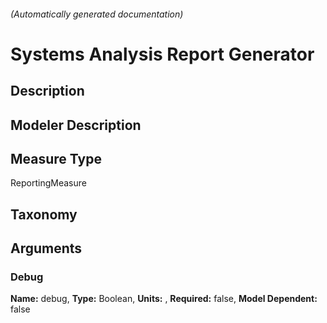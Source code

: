 

###### (Automatically generated documentation)

# Systems Analysis Report Generator

## Description


## Modeler Description


## Measure Type
ReportingMeasure

## Taxonomy


## Arguments


### Debug

**Name:** debug,
**Type:** Boolean,
**Units:** ,
**Required:** false,
**Model Dependent:** false




